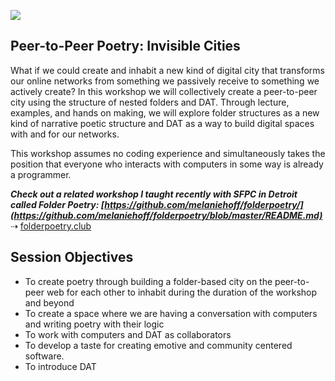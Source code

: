 ![](https://github.com/melaniehoff/Peer-to-Peer-Poetry/blob/master/folder-cities.jpg)

## Peer-to-Peer Poetry: Invisible Cities

What if we could create and inhabit a new kind of digital city that transforms our online networks from something we passively receive to something we actively create? In this workshop we will collectively create a peer-to-peer city using the structure of nested folders and DAT. Through lecture, examples, and hands on making, we will explore folder structures as a new kind of narrative poetic structure and DAT as a way to build digital spaces with and for our networks.

This workshop assumes no coding experience and simultaneously takes the position that everyone who interacts with computers in some way is already a programmer.
 

**_Check out a related workshop I taught recently with SFPC in Detroit called Folder Poetry: [https://github.com/melaniehoff/folderpoetry/](https://github.com/melaniehoff/folderpoetry/blob/master/README.md)_**
⇢ [folderpoetry.club](http://www.folderpoetry.club)

## Session Objectives

- To create poetry through building a folder-based city on the peer-to-peer web for each other to inhabit during the duration of the workshop and beyond
- To create a space where we are having a conversation with computers and writing poetry with their logic
- To work with computers and DAT as collaborators
- To develop a taste for creating emotive and community centered software. 
- To introduce DAT


